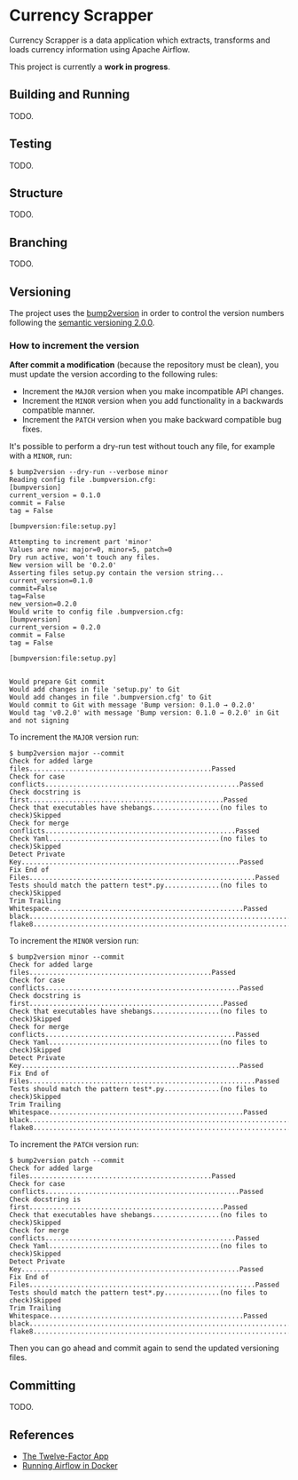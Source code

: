 # Currency Scrapper

Currency Scrapper is a data application which extracts, transforms and loads
currency information using Apache Airflow.

This project is currently a **work in progress**.

## Building and Running

TODO.

## Testing

TODO.

## Structure

TODO.

## Branching

TODO.

## Versioning

The project uses the [bump2version](https://pypi.org/project/bump2version) in
order to control the version numbers following the [semantic versioning 2.0.0](https://semver.org).

### How to increment the version

**After commit a modification** (because the repository must be clean), you
must update the version according to the following rules:

- Increment the `MAJOR` version when you make incompatible API changes.
- Increment the `MINOR` version when you add functionality in a backwards compatible manner.
- Increment the `PATCH` version when you make backward compatible bug fixes.

It's possible to perform a dry-run test without touch any file, for example with
a `MINOR`, run:

```console
$ bump2version --dry-run --verbose minor
Reading config file .bumpversion.cfg:
[bumpversion]
current_version = 0.1.0
commit = False
tag = False

[bumpversion:file:setup.py]

Attempting to increment part 'minor'
Values are now: major=0, minor=5, patch=0
Dry run active, won't touch any files.
New version will be '0.2.0'
Asserting files setup.py contain the version string...
current_version=0.1.0
commit=False
tag=False
new_version=0.2.0
Would write to config file .bumpversion.cfg:
[bumpversion]
current_version = 0.2.0
commit = False
tag = False

[bumpversion:file:setup.py]


Would prepare Git commit
Would add changes in file 'setup.py' to Git
Would add changes in file '.bumpversion.cfg' to Git
Would commit to Git with message 'Bump version: 0.1.0 → 0.2.0'
Would tag 'v0.2.0' with message 'Bump version: 0.1.0 → 0.2.0' in Git and not signing
```

To increment the `MAJOR` version run:

```console
$ bump2version major --commit
Check for added large files..............................................Passed
Check for case conflicts.................................................Passed
Check docstring is first.................................................Passed
Check that executables have shebangs.................(no files to check)Skipped
Check for merge conflicts................................................Passed
Check Yaml...........................................(no files to check)Skipped
Detect Private Key.......................................................Passed
Fix End of Files.........................................................Passed
Tests should match the pattern test*.py..............(no files to check)Skipped
Trim Trailing Whitespace.................................................Passed
black....................................................................Passed
flake8...................................................................Passed
```

To increment the `MINOR` version run:

```console
$ bump2version minor --commit
Check for added large files..............................................Passed
Check for case conflicts.................................................Passed
Check docstring is first.................................................Passed
Check that executables have shebangs.................(no files to check)Skipped
Check for merge conflicts................................................Passed
Check Yaml...........................................(no files to check)Skipped
Detect Private Key.......................................................Passed
Fix End of Files.........................................................Passed
Tests should match the pattern test*.py..............(no files to check)Skipped
Trim Trailing Whitespace.................................................Passed
black....................................................................Passed
flake8...................................................................Passed
```

To increment the `PATCH` version run:

```console
$ bump2version patch --commit
Check for added large files..............................................Passed
Check for case conflicts.................................................Passed
Check docstring is first.................................................Passed
Check that executables have shebangs.................(no files to check)Skipped
Check for merge conflicts................................................Passed
Check Yaml...........................................(no files to check)Skipped
Detect Private Key.......................................................Passed
Fix End of Files.........................................................Passed
Tests should match the pattern test*.py..............(no files to check)Skipped
Trim Trailing Whitespace.................................................Passed
black....................................................................Passed
flake8...................................................................Passed
```

Then you can go ahead and commit again to send the updated versioning files.

## Committing

TODO.

## References

- [The Twelve-Factor App](https://12factor.net)
- [Running Airflow in Docker](https://airflow.apache.org/docs/apache-airflow/stable/start/docker.html)
